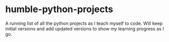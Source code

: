 # humble-python-projects
A running list of all the python projects as I teach myself to code. Will keep initial versions and add updated versions to show my learning progress as I go.
